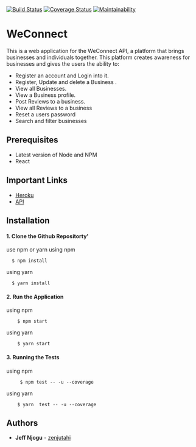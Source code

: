 [![Build Status](https://travis-ci.org/zenjutahi/weconnect-react.svg?branch=develop)](https://travis-ci.org/zenjutahi/weconnect-react)
[![Coverage Status](https://coveralls.io/repos/github/zenjutahi/weconnect-react/badge.svg?branch=develop)](https://coveralls.io/github/zenjutahi/weconnect-react?branch=develop)
[![Maintainability](https://api.codeclimate.com/v1/badges/20cc355f977dc7e62802/maintainability)](https://codeclimate.com/github/zenjutahi/weconnect-react/maintainability)
# WeConnect

This is a web application for the WeConnect API, a platform that brings businesses and individuals together. This platform creates awareness for businesses and gives the users the ability to:

- Register an account and Login into it.
- Register, Update and delete a Business .
- View all Businesses.
- View a Business profile.
- Post Reviews to a business.
- View all Reviews to a business
- Reset a users password
- Search and filter businesses

## Prerequisites

- Latest version of Node and NPM
- React

## Important Links
* [Heroku](https://weconnect4-react-app.herokuapp.com/)
* [API](https://weconnect-api-db.herokuapp.com)

## Installation

#### 1. Clone the Github Repositorty'

use npm or yarn
  using npm


      $ npm install


   using yarn


      $ yarn install


#### 2. Run the Application

  using npm


        $ npm start


  using yarn


        $ yarn start

#### 3. Running the Tests

  using npm


         $ npm test -- -u --coverage


  using yarn


        $ yarn  test -- -u --coverage
## Authors

* **Jeff Njogu** - [zenjutahi](https://github.com/zenjutahi)
